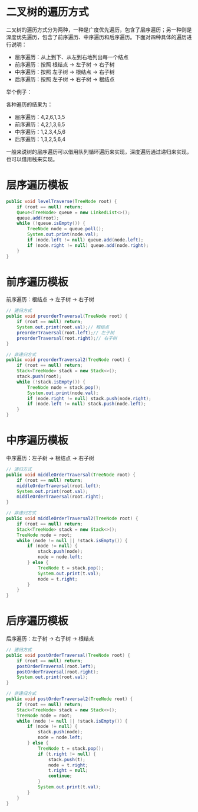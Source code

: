 # 二叉树的遍历方式

二叉树的遍历方式分为两种，一种是广度优先遍历，包含了层序遍历；另一种则是深度优先遍历，包含了前序遍历、中序遍历和后序遍历。下面对四种具体的遍历进行说明：

- 层序遍历：从上到下、从左到右地列出每一个结点
- 前序遍历：按照 根结点 -> 左子树 -> 右子树
- 中序遍历：按照 左子树 -> 根结点 -> 右子树
- 后序遍历：按照 左子树 -> 右子树 -> 根结点

举个例子：



各种遍历的结果为：

- 层序遍历：4,2,6,1,3,5
- 前序遍历：4,2,1,3,6,5
- 中序遍历：1,2,3,4,5,6
- 后序遍历：1,3,2,5,6,4

一般来说树的层序遍历可以借用队列循环遍历来实现，深度遍历通过递归来实现，也可以借用栈来实现。



# 层序遍历模板

```java
public void levelTraverse(TreeNode root) {
    if (root == null) return;
    Queue<TreeNode> queue = new LinkedList<>();
    queue.add(root);
    while (!queue.isEmpty()) {
        TreeNode node = queue.poll();
        System.out.print(node.val);
        if (node.left != null) queue.add(node.left);
        if (node.right != null) queue.add(node.right);
    }
}
```



# 前序遍历模板

前序遍历：根结点 -> 左子树 -> 右子树

```java
// 递归方式
public void preorderTraversal(TreeNode root) {
    if (root == null) return;
    System.out.print(root.val);// 根结点
    preorderTraversal(root.left);// 左子树
    preorderTraversal(root.right);// 右子树
}

// 非递归方式
public void preorderTraversal2(TreeNode root) {
    if (root == null) return;
    Stack<TreeNode> stack = new Stack<>();
    stack.push(root);
    while (!stack.isEmpty()) {
        TreeNode node = stack.pop();
        System.out.print(node.val);
        if (node.right != null) stack.push(node.right);
        if (node.left != null) stack.push(node.left);
    }
}
```



# 中序遍历模板

中序遍历：左子树 -> 根结点 -> 右子树

```java
// 递归方式
public void middleOrderTraversal(TreeNode root) {
    if (root == null) return;
    middleOrderTraversal(root.left);
    System.out.print(root.val);
    middleOrderTraversal(root.right);
}

// 非递归方式
public void middleOrderTraversal2(TreeNode root) {
    if (root == null) return;
    Stack<TreeNode> stack = new Stack<>();
    TreeNode node = root;
    while (node != null || !stack.isEmpty()) {
        if (node != null) {
            stack.push(node);
            node = node.left;
        } else {
            TreeNode t = stack.pop();
            System.out.print(t.val);
            node = t.right;
        }
    }
}
```



# 后序遍历模板

后序遍历：左子树 -> 右子树 -> 根结点

```java
// 递归方式
public void postOrderTraversal(TreeNode root) {
    if (root == null) return;
    postOrderTraversal(root.left);
    postOrderTraversal(root.right);
    System.out.print(root.val);
}

// 非递归方式
public void postOrderTraversal2(TreeNode root) {
    if (root == null) return;
    Stack<TreeNode> stack = new Stack<>();
    TreeNode node = root;
    while (node != null || !stack.isEmpty()) {
        if (node != null) {
            stack.push(node);
            node = node.left;
        } else {
            TreeNode t = stack.pop();
            if (t.right != null) {
                stack.push(t);
                node = t.right;
                t.right = null;
                continue;
            }
            System.out.print(t.val);
        }
    }
}
```

